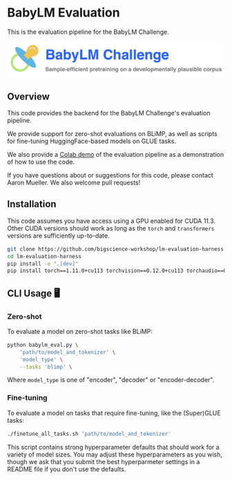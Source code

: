 # BabyLM Evaluation

This is the evaluation pipeline for the BabyLM Challenge.

![BabyLM Challenge](assets/babylm.png)

## Overview

This code provides the backend for the BabyLM Challenge's evaluation pipeline. 

We provide support for zero-shot evaluations on BLiMP, as well as scripts for fine-tuning HuggingFace-based models on GLUE tasks.

We also provide a [Colab demo](https://colab.research.google.com/drive/1HX2D3wztO81tKcqCeV_ecRcEUseBVuTc?usp=sharing) of the evaluation pipeline as a demonstration of how to use the code.

If you have questions about or suggestions for this code, please contact Aaron Mueller. We also welcome pull requests!

## Installation

This code assumes you have access using a GPU enabled for CUDA 11.3. Other CUDA versions should work as long as the `torch` and `transformers` versions are sufficiently up-to-date.

```bash
git clone https://github.com/bigscience-workshop/lm-evaluation-harness
cd lm-evaluation-harness
pip install -e ".[dev]"
pip install torch==1.11.0+cu113 torchvision==0.12.0+cu113 torchaudio==0.11.0 promptsource==0.2.3 --extra-index-url https://download.pytorch.org/whl/cu113
```

## CLI Usage 🖥️
### Zero-shot
To evaluate a model on zero-shot tasks like BLiMP:

```bash
python babylm_eval.py \
    'path/to/model_and_tokenizer' \
    'model_type' \
    --tasks 'blimp' \
```

Where `model_type` is one of "encoder", "decoder" or "encoder-decoder".

### Fine-tuning
To evaluate a model on tasks that require fine-tuning, like the (Super)GLUE tasks:

```bash
./finetune_all_tasks.sh 'path/to/model_and_tokenizer'
```

This script contains strong hyperparameter defaults that should work for a variety of model sizes. You may adjust these hyperparameters as you wish, though we ask that you submit the best hyperparmeter settings in a README file if you don't use the defaults.